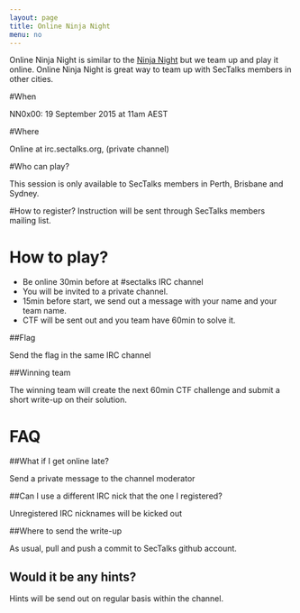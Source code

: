 ```yaml
---
layout: page
title: Online Ninja Night
menu: no
---
```


Online Ninja Night is similar to the [Ninja Night](/formats) but we team up and play it online. Online Ninja Night is great way to team up with SecTalks members in other cities.

#When

NN0x00: 19 September 2015 at 11am AEST

#Where

Online at irc.sectalks.org, (private channel)

#Who can play?

This session is only available to SecTalks members in Perth, Brisbane and Sydney.

#How to register?
Instruction will be sent through SecTalks members mailing list.

# How to play?

* Be online 30min before at #sectalks IRC channel
* You will be invited to a private channel.
* 15min before start, we send out a message with your name and your team name.
* CTF will be sent out and you team have 60min to solve it.

##Flag

Send the flag in the same IRC channel 

##Winning team

The winning team will create the next 60min CTF challenge and submit a short write-up on their solution.

# FAQ

##What if I get online late?

Send a private message to the channel moderator

##Can I use a different IRC nick that the one I registered?

Unregistered IRC nicknames will be kicked out

##Where to send the write-up

As usual, pull and push a commit to SecTalks github account.

## Would it be any hints?

Hints will be send out on regular basis within the channel.
